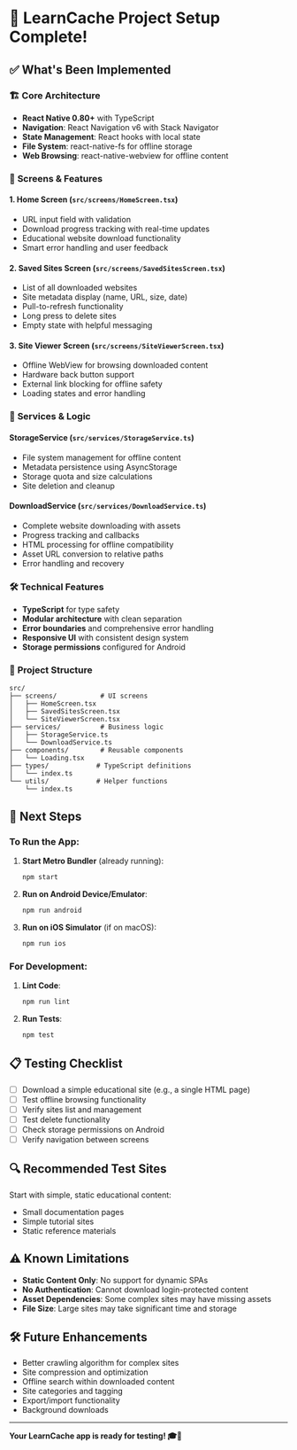 # 🎉 LearnCache Project Setup Complete!

## ✅ What's Been Implemented

### 🏗️ **Core Architecture**
- **React Native 0.80+** with TypeScript
- **Navigation**: React Navigation v6 with Stack Navigator
- **State Management**: React hooks with local state
- **File System**: react-native-fs for offline storage
- **Web Browsing**: react-native-webview for offline content

### 📱 **Screens & Features**

#### 1. **Home Screen** (`src/screens/HomeScreen.tsx`)
- URL input field with validation
- Download progress tracking with real-time updates
- Educational website download functionality
- Smart error handling and user feedback

#### 2. **Saved Sites Screen** (`src/screens/SavedSitesScreen.tsx`)
- List of all downloaded websites
- Site metadata display (name, URL, size, date)
- Pull-to-refresh functionality
- Long press to delete sites
- Empty state with helpful messaging

#### 3. **Site Viewer Screen** (`src/screens/SiteViewerScreen.tsx`)
- Offline WebView for browsing downloaded content
- Hardware back button support
- External link blocking for offline safety
- Loading states and error handling

### 🔧 **Services & Logic**

#### **StorageService** (`src/services/StorageService.ts`)
- File system management for offline content
- Metadata persistence using AsyncStorage
- Storage quota and size calculations
- Site deletion and cleanup

#### **DownloadService** (`src/services/DownloadService.ts`)
- Complete website downloading with assets
- Progress tracking and callbacks
- HTML processing for offline compatibility
- Asset URL conversion to relative paths
- Error handling and recovery

### 🛠️ **Technical Features**
- **TypeScript** for type safety
- **Modular architecture** with clean separation
- **Error boundaries** and comprehensive error handling
- **Responsive UI** with consistent design system
- **Storage permissions** configured for Android

### 📂 **Project Structure**
```
src/
├── screens/           # UI screens
│   ├── HomeScreen.tsx
│   ├── SavedSitesScreen.tsx
│   └── SiteViewerScreen.tsx
├── services/          # Business logic
│   ├── StorageService.ts
│   └── DownloadService.ts
├── components/        # Reusable components
│   └── Loading.tsx
├── types/            # TypeScript definitions
│   └── index.ts
└── utils/            # Helper functions
    └── index.ts
```

## 🚀 **Next Steps**

### **To Run the App:**

1. **Start Metro Bundler** (already running):
   ```bash
   npm start
   ```

2. **Run on Android Device/Emulator**:
   ```bash
   npm run android
   ```

3. **Run on iOS Simulator** (if on macOS):
   ```bash
   npm run ios
   ```

### **For Development:**

1. **Lint Code**:
   ```bash
   npm run lint
   ```

2. **Run Tests**:
   ```bash
   npm test
   ```

## 📋 **Testing Checklist**

- [ ] Download a simple educational site (e.g., a single HTML page)
- [ ] Test offline browsing functionality
- [ ] Verify sites list and management
- [ ] Test delete functionality
- [ ] Check storage permissions on Android
- [ ] Verify navigation between screens

## 🔍 **Recommended Test Sites**

Start with simple, static educational content:
- Small documentation pages
- Simple tutorial sites
- Static reference materials

## ⚠️ **Known Limitations**

- **Static Content Only**: No support for dynamic SPAs
- **No Authentication**: Cannot download login-protected content
- **Asset Dependencies**: Some complex sites may have missing assets
- **File Size**: Large sites may take significant time and storage

## 🛠️ **Future Enhancements**

- Better crawling algorithm for complex sites
- Site compression and optimization
- Offline search within downloaded content
- Site categories and tagging
- Export/import functionality
- Background downloads

---

**Your LearnCache app is ready for testing! 🎓📱**
